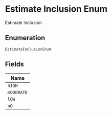 
# Estimate Inclusion Enum

Estimate Inclusion

## Enumeration

`EstimateInclusionEnum`

## Fields

| Name |
|  --- |
| `hIGH` |
| `mODERATE` |
| `lOW` |
| `nO` |


